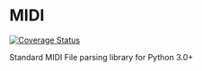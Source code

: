 # MIDI
[![Coverage Status](https://coveralls.io/repos/github/MicroTransactionsMatterToo/midi/badge.svg?branch=master)](https://coveralls.io/github/MicroTransactionsMatterToo/midi?branch=master)

Standard MIDI File parsing library for Python 3.0+